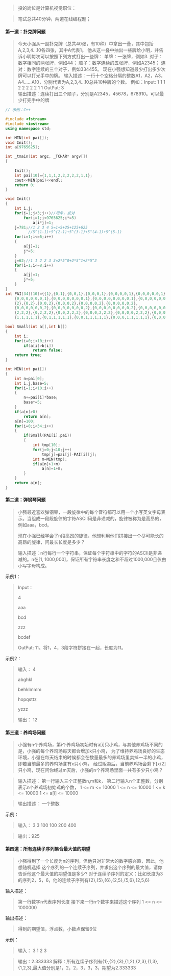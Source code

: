 > 投的岗位是计算机视觉职位：

> 笔试总共40分钟，两道在线编程题；
#### 第一道：扑克牌问题
> 今天小强从一副扑克牌（总共40张，有10种）中拿出一叠，其中包括A,2,3,4...10各四张，其中A代表1。
> 他从这一叠中抽出一些牌给小明，并告诉小明每次可以按照下列方式打出一些牌：
> 单牌：一张牌，例如3.
> 对子：数字相同的两张牌，例如44；
> 顺子：数字连续的五张牌，例如A2345；
> 连对：数字连续的三个对子，例如334455。
> 现在小强想知道最少打出多少次牌可以打光手中的牌。
> 输入描述：一行十个空格分隔的整数A1，A2，A3，A4......A10，分别代表为A,2,3,4...10总共10种牌的个数。
> 例如：Input: 1 1 1 2 2 2 2 2 1 1
> OutPut: 3  
> 输出描述：连续打出三个顺子，分别是A2345，45678，678910。可以最少打完手中的牌

```c++
// 示例：C++

#include <fstream>
#include <iostream>
using namespace std;

int MIN(int pai[]);
void Init();
int a[9765625];

int _tmain(int argc, _TCHAR* argv[])
{
	
	Init();
	int pai[10]={1,1,1,2,2,2,2,2,1,1};
	cout<<MIN(pai)<<endl;
	return 0;
}

void Init()
{
	int i,j;
	for(j=1;j<3;j++)//甩单，或对
		for(i=1;i<9765625;i*=5)
			a[i*j]=1;
	j=781;//1 2 3 4 5=1+5+25+125+625
		  //5^(1-1)+5^(2-1)+5^(3-1)+5^(4-1)+5^(5-1)
	for(i=1;i<=6;i++)
	{
		a[j]=1;
		j*=5;
	}
	j=62;//1 1 2 2 3 3=2*5^0+2*5^1+2*5^2
	for(i=1;i<=8;i++)
	{
		a[j]=1;
		j*=5;
	}
}
int PAI[34][10]={{1},{0,1},{0,0,1},{0,0,0,1},{0,0,0,0,1},{0,0,0,0,0,1},
	{0,0,0,0,0,0,1},{0,0,0,0,0,0,0,1},{0,0,0,0,0,0,0,0,1},{0,0,0,0,0,0,0,0,0,1},
	{2},{0,2},{0,0,2},{0,0,0,2},{0,0,0,0,2},{0,0,0,0,0,2},
	{0,0,0,0,0,0,2},{0,0,0,0,0,0,0,2},{0,0,0,0,0,0,0,0,2},{0,0,0,0,0,0,0,0,0,2},
	{2,2,2},{0,2,2,2},{0,0,2,2,2},{0,0,0,2,2,2},{0,0,0,0,2,2,2},{0,0,0,0,0,2,2,2},{0,0,0,0,0,0,2,2,2},{0,0,0,0,0,0,0,2,2,2},
	{1,1,1,1,1},{0,1,1,1,1,1},{0,0,1,1,1,1,1},{0,0,0,1,1,1,1,1},{0,0,0,0,1,1,1,1,1},{0,0,0,0,0,1,1,1,1,1}};

bool Small(int a[],int b[])
{
	int i;
	for(i=0;i<10;i++)
		if(a[i]>b[i])
			return false;
	return true;
}

int MIN(int pai[])
{
	int n=pai[0];
	int i,j,base=5;
	for(i=1;i<10;i++)
	{
		n+=pai[i]*base;
		base*=5;
	}
	if(a[n]>0)
		return a[n];
	a[n]=100;
	for(i=0;i<34;i++)
	{
		if(Small(PAI[i],pai))
		{
			int tmp[10];
			for(j=0;j<10;j++)
				tmp[j]=pai[j]-PAI[i][j];
			int m=MIN(tmp);
			if(a[n]>1+m)
				a[n]=1+m;
		}
	}
	return a[n];
}

```



#### 第二道：弹钢琴问题

> 小强最近喜欢弹钢琴，一段旋律中的每个音符都可以用一个小写英文字母表示。当组成一段段旋律的字符ASCII码是非递减的，旋律被称为是高昂的，例如aaa，bcd。
>
> 现在小强已经学会了n段高昂的旋律，他想利用他们拼接出一个尽可能长的高昂的旋律，问最长长度是多少？
>
> 输入描述：n行每行一个字符串，保证每个字符串中的字符的ASCII是非递减的。n在[1, 1000,000]，保证所有字符串长度之和不超过1000,000且仅由小写字母构成。

示例1：

> Input：
>
> 4
>
> aaa
>
> bcd
>
> zzz
>
> bcdef
>
> OutPut:  11。将1，4，3段字符拼接在一起，长度为11。

示例2：

> 输入：
> 4
>
> abghkl
>
> behklmmm
>
> hopqsttz
>
> yzzz
>
> 输出：
> 12

#### 第三道：养鸡场问题
> 小强有n个养鸡场，第i个养鸡场初始时有a[i]只小鸡，与其他养鸡场不同的是，小强的每个养鸡场每天都会增加k只小鸡，
> 为了维持养鸡场良好的生态环境，小强在每天结束的时候都会在数量最多的养鸡场里卖掉一半的小鸡，即若当前最多的养鸡场含有x只小鸡，
> 经过贩卖后，当前养鸡场会剩下[x/2]只小鸡，现在问你经过m天后，小强的n个养鸡场里面一共有多少只小鸡？

> 输入描述：
> 第一行输入三个正整数n,m和k，
> 第二行输入n个正整数，分别表示n个养鸡场初始鸡的个数，
> 1 <= m <= 10000
> 1 <= n <= 10000
> 1 <= k <= 10000
> 1 <= a[i] <= 10000

> 输出描述：
> 一个整数

示例：
> 输入：
> 3 3 100
> 100 200 400

> 输出：925


#### 第四道：所有连续子序列集合最大值的期望
> 小强得到了一个长度为n的序列，但他只对非常大的数字感兴趣，因此，他想随机选择
> 这个序列的一个连续子序列，并求出这个序列的最大值，请你告诉他这个最大值的期望值是多少?
> 对于连续子序列的定义：比如长度为3的序列2，5，6，他的连续子序列有{2},{5},{6},{2,5},{5,6},{2,5,6}

输入描述：
> 第一行数字n代表序列长度
> 接下来一行n个数字来描述这个序列
> 1 <= n <= 1000000

输出描述：
> 得到的期望值，浮点数，小数点保留6位

示例：
> 输入：
> 3
> 1 2 3

> 输出：2.333333
> 解释：所有连续子序列有{1},{2},{3},{1,2},{2,3},{1,3},{1,2,3},最大值分别是1，2，2，3，3，3，期望为2.333333













